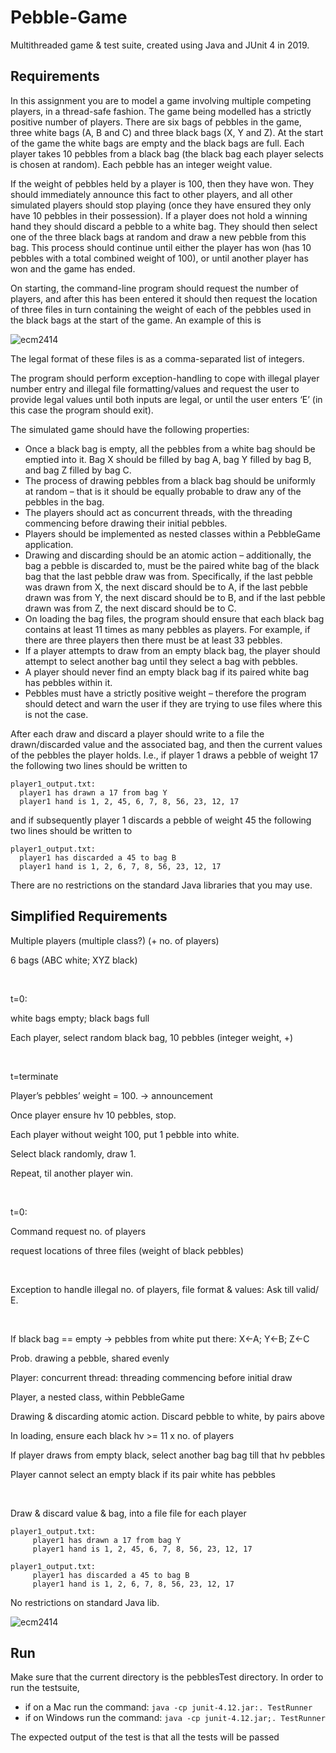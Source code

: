 # Pebble-Game

Multithreaded game & test suite, created using Java and JUnit 4 in 2019.

## Requirements

In this assignment you are to model a game involving multiple competing players, in a thread-safe fashion. The game being modelled has a strictly positive number of players. There are six bags of pebbles in the game, three white bags (A, B and C) and three black bags (X, Y and Z). At the start of the game the white bags are empty and the black bags are full. Each player takes 10 pebbles from a black bag (the black bag each player selects is chosen at random). Each pebble has an integer weight value.

If the weight of pebbles held by a player is 100, then they have won. They should immediately announce this fact to other players, and all other simulated players should stop playing (once they have ensured they only have 10 pebbles in their possession). If a player does not hold a winning hand they should discard a pebble to a white bag. They should then select one of the three black bags at random and draw a new pebble from this bag. This process should continue until either the player has won (has 10 pebbles with a total combined weight of 100), or until another player has won and the game has ended. 

On starting, the command-line program should request the number of players, and after this has been entered it should then request the location of three files in turn containing the weight of each of the pebbles used in the black bags at the start of the game. An example of this is

![ecm2414](https://user-images.githubusercontent.com/42607409/166974107-1ffb565d-0282-4ae6-864f-9c05fcc26dd2.png)

The	legal	format	of	these	files	is	as	a	comma-separated	list	of	integers.

The	program	should perform	 exception-handling	to	cope	with	illegal	player	number	entry	and	 illegal	file	formatting/values	and	request	the	user to	provide	legal	values	until	both	inputs	are	 legal,	or	until	the	user	enters	‘E’ (in	this	case	the	program	should	exit). 

The	simulated	game	should	have	the	following	properties:
- Once	a	black	bag	is	empty,	all	the	pebbles	from	a	white bag	should	be	emptied into	it. Bag	X	should	be	filled	by	bag	A,	bag	Y	filled	by	bag	B,	and	bag	Z	filled	by	bag	C.
- The	process	of	drawing	pebbles	from	a	black	bag	should	be	uniformly	at	random – that	 is	it	should	be	equally	probable	to	draw	any of	the	pebbles	in	the	bag.
- The	 players	 should	 act	 as	 concurrent	threads,	with	 the	 threading	 commencing	before drawing	their	initial	pebbles.
- Players	should	be	implemented	as	nested	classes	within a PebbleGame application.
- Drawing	and	discarding	should	be	an	atomic	action	– additionally,	the	bag	a	pebble	is	 discarded	to,	must	be	the	paired	white	bag	of	the	black	bag	that	the	last	pebble	draw was	from.	Specifically,	if	the	last	pebble	was	drawn	from	X,	the	next	discard	should	be to	A,	if	the	last	pebble	drawn	was	from	Y,	the	next	discard	should	be	to	B,	and	if	the	last	pebble	drawn	was	from	Z,	the	next	discard	should	be	to	C.
- On	 loading	 the	 bag	 files,	 the	 program	 should	 ensure	 that	 each	 black	 bag	 contains	 at least	11	times	as many	pebbles	as	players. For	example,	if	there	are	three	players	then	there	must	be	at	least	33	pebbles.
- If	 a	 player	 attempts	 to	 draw	 from	 an	 empty black bag,	 the	 player	 should	 attempt	 to	 select	another	bag	until	they	select	a	bag	with	pebbles.
- A	 player	 should	 never	 find	 an	 empty	 black	 bag	 if	 its	 paired	 white	 bag	 has	 pebbles	 within	it.
- Pebbles	must	have	a	strictly	positive	weight	– therefore	the	program	should	detect	and	 warn	the	user	if	they	are	trying	to	use	files	where	this	is	not	the	case. 

After	each	draw	and	discard	a	player	should	write	to	a	file	the	drawn/discarded	value	and	the associated	 bag,	 and	 then	 the	 current	 values	 of	 the	 pebbles	 the	 player	 holds.	 I.e.,	if	 player	 1 draws	 a	 pebble	 of	 weight	 17	 the	 following	 two	 lines	 should	 be	 written	 to 
```
player1_output.txt: 
  player1 has drawn a 17 from bag Y 
  player1 hand is 1, 2, 45, 6, 7, 8, 56, 23, 12, 17
```
and	if	subsequently	player	1	discards	a	pebble	of	weight	45	the	following	two	lines	should	be	written	to
```
player1_output.txt:
  player1 has discarded a 45 to bag B
  player1 hand is 1, 2, 6, 7, 8, 56, 23, 12, 17
```
There	are	no	restrictions	on	the	standard	Java	libraries	that	you	may	use.

## Simplified Requirements

Multiple players (multiple class?) (+ no. of players)

6 bags (ABC white; XYZ black)

<br />

t=0:

white bags empty; black bags full

Each player, select random black bag, 10 pebbles (integer weight, +)

<br />

t=terminate

Player’s pebbles’ weight = 100. -> announcement

Once player ensure hv 10 pebbles, stop.

Each player without weight 100, put 1 pebble into white.

Select black randomly, draw 1. 

Repeat, til another player win.

<br />

t=0:

Command request no. of players

request locations of three files (weight of black pebbles)

<br />

Exception to handle illegal no. of players, file format & values: Ask till valid/ E.

<br />

If black bag == empty -> pebbles from white put there: X<-A; Y<-B; Z<-C

Prob. drawing a pebble, shared evenly

Player: concurrent thread: threading commencing before initial draw

Player, a nested class, within PebbleGame

Drawing & discarding atomic action. Discard pebble to white, by pairs above

In loading, ensure each black hv >= 11 x no. of players

If player draws from empty black, select another bag bag till that hv pebbles

Player cannot select an empty black if its pair white has pebbles

<br />

Draw & discard value & bag, into a file file for each player
```
player1_output.txt:						
     player1 has drawn a 17 from bag Y			
     player1 hand is 1, 2, 45, 6, 7, 8, 56, 23, 12, 17
```
```
player1_output.txt:
     player1 has discarded a 45 to bag B
     player1 hand is 1, 2, 6, 7, 8, 56, 23, 12, 17
```
No restrictions on standard Java lib.

![ecm2414](https://user-images.githubusercontent.com/42607409/166974107-1ffb565d-0282-4ae6-864f-9c05fcc26dd2.png)

## Run

Make sure that the current directory is the pebblesTest directory. In order to run the testsuite, 
- if on a Mac run the command:
  `java -cp junit-4.12.jar:. TestRunner`
- if on Windows run the command:
  `java -cp junit-4.12.jar;. TestRunner`

The expected output of the test is that all the tests will be passed


